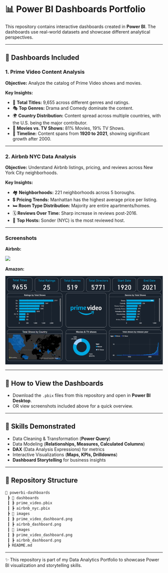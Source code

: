 # 📊 Power BI Dashboards Portfolio  

This repository contains interactive dashboards created in **Power BI**. The dashboards use real-world datasets and showcase different analytical perspectives.  

---

## 🔹 Dashboards Included  

### 1. Prime Video Content Analysis  

**Objective:** Analyze the catalog of Prime Video shows and movies.  

**Key Insights:**  
- 📌 **Total Titles:** 9,655 across different genres and ratings.  
- 🎭 **Top Genres:** Drama and Comedy dominate the content.  
- 🌍 **Country Distribution:** Content spread across multiple countries, with the U.S. being the major contributor.  
- 🎥 **Movies vs. TV Shows:** 81% Movies, 19% TV Shows.  
- 📅 **Timeline:** Content spans from **1920 to 2021**, showing significant growth after 2000.  

---

### 2. Airbnb NYC Data Analysis  

**Objective:** Understand Airbnb listings, pricing, and reviews across New York City neighborhoods.  

**Key Insights:**  
- 🏘️ **Neighborhoods:** 221 neighborhoods across 5 boroughs.  
- 💲 **Pricing Trends:** Manhattan has the highest average price per listing.  
- 🛏️ **Room Type Distribution:** Majority are entire apartments/homes.  
- 🗓️ **Reviews Over Time:** Sharp increase in reviews post-2016.  
- 👤 **Top Hosts:** Sonder (NYC) is the most reviewed host.  

---

### Screenshots 

**Airbnb:**

<img src="images/airbnb.jpg" width="700"/>

**Amazon:**

<img src="images/amazon.png" width="700"/>

---

## 🔹 How to View the Dashboards  

- Download the `.pbix` files from this repository and open in **Power BI Desktop**.  
- OR view screenshots included above for a quick overview.  

---

## 🔹 Skills Demonstrated  

- Data Cleaning & Transformation (**Power Query**)  
- Data Modeling (**Relationships, Measures, Calculated Columns**)  
- **DAX** (Data Analysis Expressions) for metrics  
- Interactive Visualizations (**Maps, KPIs, Drilldowns**)  
- **Dashboard Storytelling** for business insights  

---

## 🔹 Repository Structure  

```bash
📂 powerbi-dashboards
 ┣ 📁 dashboards
 ┃ ┣ prime_video.pbix
 ┃ ┣ airbnb_nyc.pbix
 ┣ 📁 images
 ┃ ┣ prime_video_dashboard.png
 ┃ ┣ airbnb_dashboard.png
 ┃ 📁 images
 ┃ ┣ prime_video_dashboard.png
 ┃ ┣ airbnb_dashboard.png
 ┣ README.md
```

 ---

✨ This repository is part of my Data Analytics Portfolio to showcase Power BI visualization and storytelling skills.
